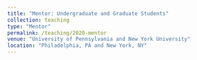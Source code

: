 ```yaml
---
title: "Mentor: Undergraduate and Graduate Students"
collection: teaching
type: "Mentor"
permalink: /teaching/2020-mentor
venue: "University of Pennsylvania and New York University"
location: "Philadelphia, PA and New York, NY"
---
```

